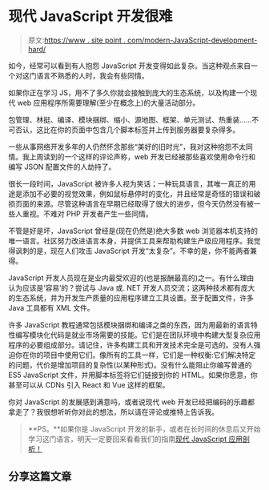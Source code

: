 # 现代 JavaScript 开发很难

> 原文:[https://www . site point . com/modern-JavaScript-development-hard/](https://www.sitepoint.com/modern-javascript-development-hard/)

如今，经常可以看到有人抱怨 JavaScript 开发变得如此复杂。当这种观点来自一个对这门语言不熟悉的人时，我会有些同情。

如果你正在学习 JS，用不了多久你就会接触到庞大的生态系统，以及构建一个现代 web 应用程序所需要理解(至少在概念上)的大量活动部分。

包管理、林挺、编译、模块捆绑、缩小、源地图、框架、单元测试、热重装……不可否认，这比在你的页面中包含几个脚本标签并上传到服务器要复杂得多。

一些从事网络开发多年的人仍然怀念那些“美好的旧时光”，我对这种抱怨不太同情。我上周读到的一个这样的评论声称，web 开发已经被那些喜欢使用命令行和编写 JSON 配置文件的人劫持了。

很长一段时间，JavaScript 被许多人视为笑话；一种玩具语言，其唯一真正的用途是添加不必要的视觉效果，例如鼠标悬停时的变化，并且经常是奇怪的错误和破损页面的来源。尽管这种语言在早期已经取得了很大的进步，但今天仍然没有被一些人重视。不难对 PHP 开发者产生一些同情。

不管是好是坏，JavaScript 曾经是(现在仍然是)绝大多数 web 浏览器本机支持的唯一语言。社区努力改进语言本身，并提供工具来帮助构建生产级应用程序。我觉得讽刺的是，现在人们攻击 JavaScript 开发“太复杂”。不幸的是，你不能两者兼得。

JavaScript 开发人员现在是业内最受欢迎的(也是报酬最高的)之一。有什么理由认为应该是‘容易’的？尝试与 Java 或. NET 开发人员交流；这两种技术都有庞大的生态系统，并为开发生产质量的应用程序建立工具设置。至于配置文件，许多 Java 工具都有 XML 文件。

许多 JavaScript 教程通常包括模块捆绑和编译之类的东西，因为用最新的语言特性编写模块化代码是就业市场需要的技能。它们是在团队环境中构建大型复杂应用程序的必要组成部分。请记住，许多构建工具和开发技术完全是可选的。没有人强迫你在你的项目中使用它们。像所有的工具一样，它们是一种权衡:它们解决特定的问题，代价是增加项目的复杂性(以某种形式)。没有什么能阻止你编写普通的 ES5 JavaScript 文件，并用脚本标签将它们链接到你的 HTML。如果你愿意，你甚至可以从 CDNs 引入 React 和 Vue 这样的框架。

你对 JavaScript 的发展感到满意吗，或者说现代 web 开发已经把编码的乐趣都拿走了？我很想听听你对此的想法，所以请在评论或推特上告诉我。

> **PS。**如果你是 JavaScript 开发的新手，或者在长时间的休息后又开始学习这门语言，明天一定要回来看看我们的指南[现代 JavaScript 应用剖析！](https://www.sitepoint.com/anatomy-of-a-modern-javascript-application/)

## 分享这篇文章